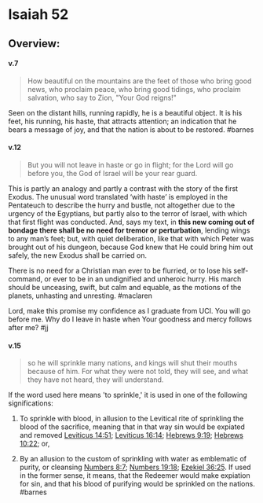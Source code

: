 # Isaiah 52

## Overview:



#### v.7
>How beautiful on the mountains are the feet of those who bring good news, who proclaim peace, who bring good tidings, who proclaim salvation, who say to Zion, "Your God reigns!"

Seen on the distant hills, running rapidly, he is a beautiful object. It is his feet, his running, his haste, that attracts attention; an indication that he bears a message of joy, and that the nation is about to be restored.
#barnes 

#### v.12
>But you will not leave in haste or go in flight; for the Lord will go before you, the God of Israel will be your rear guard.

This is partly an analogy and partly a contrast with the story of the first Exodus. The unusual word translated ‘with haste’ is employed in the Pentateuch to describe the hurry and bustle, not altogether due to the urgency of the Egyptians, but partly also to the terror of Israel, with which that first flight was conducted. And, says my text, in **this new coming out of bondage there shall be no need for tremor or perturbation**, lending wings to any man’s feet; but, with quiet deliberation, like that with which Peter was brought out of his dungeon, because God knew that He could bring him out safely, the new Exodus shall be carried on.

There is no need for a Christian man ever to be flurried, or to lose his self-command, or ever to be in an undignified and unheroic hurry. His march should be unceasing, swift, but calm and equable, as the motions of the planets, unhasting and unresting.
#maclaren  

Lord, make this promise my confidence as I graduate from UCI. You will go before me. Why do I leave in haste when Your goodness and mercy follows after me?
#jj 

#### v.15
>so he will sprinkle many nations, and kings will shut their mouths because of him. For what they were not told, they will see, and what they have not heard, they will understand.

If the word used here means 'to sprinkle,' it is used in one of the following significations:

1. To sprinkle with blood, in allusion to the Levitical rite of sprinkling the blood of the sacrifice, meaning that in that way sin would be expiated and removed [Leviticus 14:51](https://biblehub.com/leviticus/14-51.htm); [Leviticus 16:14](https://biblehub.com/leviticus/16-14.htm); [Hebrews 9:19](https://biblehub.com/hebrews/9-19.htm); [Hebrews 10:22](https://biblehub.com/hebrews/10-22.htm); or,

1. By an allusion to the custom of sprinkling with water as emblematic of purity, or cleansing [Numbers 8:7](https://biblehub.com/numbers/8-7.htm); [Numbers 19:18](https://biblehub.com/numbers/19-18.htm); [Ezekiel 36:25](https://biblehub.com/ezekiel/36-25.htm). If used in the former sense, it means, that the Redeemer would make expiation for sin, and that his blood of purifying would be sprinkled on the nations.
#barnes 